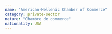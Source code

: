 ```yaml
---
name: "American-Hellenic Chamber of Commerce"
category: private-sector
nature: "Chambre de commerce"
nationality: USA
---
```

    